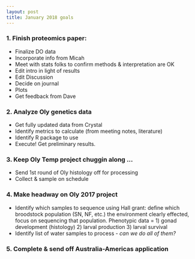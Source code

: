```yaml
---
layout: post
title: January 2018 goals
---
```


### 1. Finish proteomics paper:  
  * Finalize DO data  
  * Incorporate info from Micah  
  * Meet with stats folks to confirm methods & interpretation are OK  
  * Edit intro in light of results  
  * Edit Discussion  
  * Decide on journal  
  * Plots  
  * Get feedback from Dave
### 2. Analyze Oly genetics data  
  * Get fully updated data from Crystal  
  * Identify metrics to calculate (from meeting notes, literature)  
  * Identify R package to use  
  * Execute! Get preliminary results.  
### 3. Keep Oly Temp project chuggin along ... 
  * Send 1st round of Oly histology off for processing  
  * Collect & sample on schedule  
### 4. Make headway on Oly 2017 project  
  * Identify which samples to sequence using Hall grant: define which broodstock population (SN, NF, etc.) the environment clearly effected, focus on sequencing that population. Phenotypic data = 1) gonad development (histology) 2) larval production 3) larval survival 
  * Identify list of water samples to process - _can we do all of them?_
### 5. Complete & send off Australia-Americas application  
  
  
